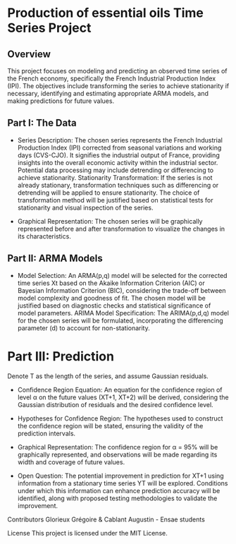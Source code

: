 # Production of essential oils Time Series Project


## Overview

This project focuses on modeling and predicting an observed time series of the French economy, specifically the French Industrial Production Index (IPI). The objectives include transforming the series to achieve stationarity if necessary, identifying and estimating appropriate ARMA models, and making predictions for future values.

## Part I: The Data

- Series Description: The chosen series represents the French Industrial Production Index (IPI) corrected from seasonal variations and working days (CVS-CJO). It signifies the industrial output of France, providing insights into the overall economic activity within the industrial sector. Potential data processing may include detrending or differencing to achieve stationarity.
Stationarity Transformation: If the series is not already stationary, transformation techniques such as differencing or detrending will be applied to ensure stationarity. The choice of transformation method will be justified based on statistical tests for stationarity and visual inspection of the series.

- Graphical Representation: The chosen series will be graphically represented before and after transformation to visualize the changes in its characteristics.


## Part II: ARMA Models

- Model Selection: An ARMA(p,q) model will be selected for the corrected time series Xt based on the Akaike Information Criterion (AIC) or Bayesian Information Criterion (BIC), considering the trade-off between model complexity and goodness of fit. The chosen model will be justified based on diagnostic checks and statistical significance of model parameters.
ARIMA Model Specification: The ARIMA(p,d,q) model for the chosen series will be formulated, incorporating the differencing parameter (d) to account for non-stationarity.

# Part III: Prediction

Denote T as the length of the series, and assume Gaussian residuals.

- Confidence Region Equation: An equation for the confidence region of level α on the future values (XT+1, XT+2) will be derived, considering the Gaussian distribution of residuals and the desired confidence level.

- Hypotheses for Confidence Region: The hypotheses used to construct the confidence region will be stated, ensuring the validity of the prediction intervals.

- Graphical Representation: The confidence region for α = 95% will be graphically represented, and observations will be made regarding its width and coverage of future values.

- Open Question: The potential improvement in prediction for XT+1 using information from a stationary time series YT will be explored. Conditions under which this information can enhance prediction accuracy will be identified, along with proposed testing methodologies to validate the improvement.


Contributors
Glorieux Grégoire & Cablant Augustin - Ensae students

License
This project is licensed under the MIT License.

